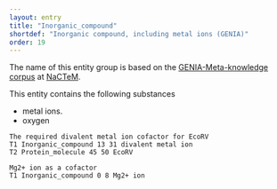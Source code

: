 ```yaml
---
layout: entry
title: "Inorganic_compound"
shortdef: "Inorganic compound, including metal ions (GENIA)"
order: 19
---
```


<!---
{% include image.html name="cofactors.png" width="60%" %}
--->

The name of this entity group is based on the <a href="http://www.nactem.ac.uk/meta-knowledge/">GENIA-Meta-knowledge corpus</a> at <a href="http://www.nactem.ac.uk/">NaCTeM</a>.

<!--
This entity is based on <a href="https://www.ebi.ac.uk/chembl/">ChEMBL</a> database.
-->

This entity contains the following substances
- metal ions.
- oxygen

~~~ ann
The required divalent metal ion cofactor for EcoRV
T1 Inorganic_compound 13 31 divalent metal ion
T2 Protein_molecule 45 50 EcoRV
~~~

~~~ ann
Mg2+ ion as a cofactor
T1 Inorganic_compound 0 8 Mg2+ ion
~~~

<!-- details -->
